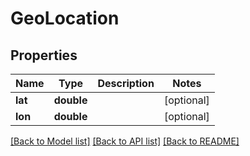 # GeoLocation

## Properties
Name | Type | Description | Notes
------------ | ------------- | ------------- | -------------
**lat** | **double** |  | [optional] 
**lon** | **double** |  | [optional] 

[[Back to Model list]](../README.md#documentation-for-models) [[Back to API list]](../README.md#documentation-for-api-endpoints) [[Back to README]](../README.md)


